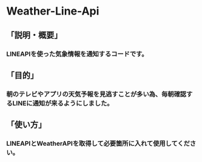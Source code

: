 # Weather-Line-Api
## 「説明・概要」
### LINEAPIを使った気象情報を通知するコードです。
## 「目的」
### 朝のテレビやアプリの天気予報を見逃すことが多い為、毎朝確認するLINEに通知が来るようにしました。
## 「使い方」
### LINEAPIとWeatherAPIを取得して必要箇所に入れて使用してください。

